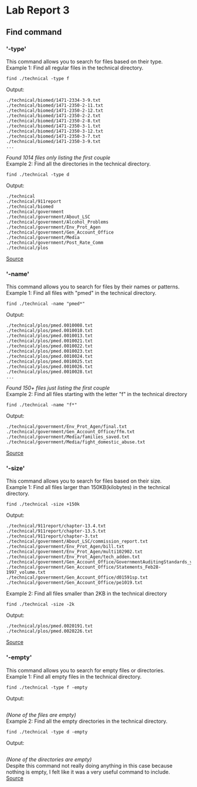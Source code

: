 # Lab Report 3

## Find command

### '-type'

This command allows you to search for files based on their type.\
Example 1: Find all regular files in the technical directory.
~~~
find ./technical -type f
~~~
Output:
~~~
./technical/biomed/1471-2334-3-9.txt
./technical/biomed/1471-2350-2-11.txt
./technical/biomed/1471-2350-2-12.txt
./technical/biomed/1471-2350-2-2.txt
./technical/biomed/1471-2350-2-8.txt
./technical/biomed/1471-2350-3-1.txt
./technical/biomed/1471-2350-3-12.txt
./technical/biomed/1471-2350-3-7.txt
./technical/biomed/1471-2350-3-9.txt
...
~~~
*Found 1014 files only listing the first couple*\
Example 2: Find all the directories in the technical directory.
~~~
find ./technical -type d
~~~
Output:
~~~
./technical
./technical/911report
./technical/biomed
./technical/government
./technical/government/About_LSC
./technical/government/Alcohol_Problems
./technical/government/Env_Prot_Agen
./technical/government/Gen_Account_Office
./technical/government/Media
./technical/government/Post_Rate_Comm
./technical/plos
~~~
[Source](https://www.gnu.org/software/findutils/manual/html_node/find_html/Type.html)

### '-name'

This command allows you to search for files by their names or patterns.\
Example 1: Find all files with "pmed" in the technical directory.
~~~
find ./technical -name "pmed*"
~~~
Output:
~~~
./technical/plos/pmed.0010008.txt
./technical/plos/pmed.0010010.txt
./technical/plos/pmed.0010013.txt
./technical/plos/pmed.0010021.txt
./technical/plos/pmed.0010022.txt
./technical/plos/pmed.0010023.txt
./technical/plos/pmed.0010024.txt
./technical/plos/pmed.0010025.txt
./technical/plos/pmed.0010026.txt
./technical/plos/pmed.0010028.txt
...
~~~
*Found 150+ files just listing the first couple*\
Example 2: Find all files starting with the letter "f" in the technical directory
~~~
find ./technical -name "f*"
~~~
Output:
~~~
./technical/government/Env_Prot_Agen/final.txt
./technical/government/Gen_Account_Office/ffm.txt
./technical/government/Media/families_saved.txt
./technical/government/Media/fight_domestic_abuse.txt
~~~
[Source](https://www.gnu.org/software/findutils/manual/html_node/find_html/Base-Name-Patterns.html)

### '-size'

This command allows you to search for files based on their size.\
Example 1: Find all files larger than 150KB(kilobytes) in the technical directory.
~~~
find ./technical -size +150k
~~~
Output:
~~~
./technical/911report/chapter-13.4.txt
./technical/911report/chapter-13.5.txt
./technical/911report/chapter-3.txt
./technical/government/About_LSC/commission_report.txt
./technical/government/Env_Prot_Agen/bill.txt
./technical/government/Env_Prot_Agen/multi102902.txt
./technical/government/Env_Prot_Agen/tech_adden.txt
./technical/government/Gen_Account_Office/GovernmentAuditingStandards_yb2002ed.txt
./technical/government/Gen_Account_Office/Statements_Feb28-1997_volume.txt
./technical/government/Gen_Account_Office/d01591sp.txt
./technical/government/Gen_Account_Office/pe1019.txt
~~~
Example 2: Find all files smaller than 2KB in the technical directory
~~~
find ./technical -size -2k
~~~
Output:
~~~
./technical/plos/pmed.0020191.txt
./technical/plos/pmed.0020226.txt
~~~~
[Source](https://www.gnu.org/software/findutils/manual/html_node/find_html/Size.html)

### '-empty'

This command allows you to search for empty files or directories.\
Example 1: Find all empty files in the technical directory.
~~~
find ./technical -type f -empty
~~~
Output:
~~~

~~~
*(None of the files are empty)*\
Example 2: Find all the empty directories in the technical directory.
~~~
find ./technical -type d -empty
~~~
Output:
~~~

~~~
*(None of the directories are empty)*\
Despite this command not really doing anything in this case because nothing is empty, I felt like it was a very useful command to include. \
[Source](https://lowendspirit.com/discussion/3930/howto-locate-empty-files-and-directories#:~:text=The%20command%20we%20are%20going,%20or%20files%20(f).)
